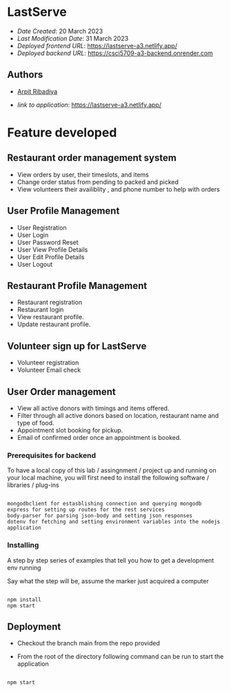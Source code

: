 
<!--- The following README.md sample file was adapted from https://gist.github.com/PurpleBooth/109311bb0361f32d87a2#file-readme-template-md by Gabriella Mosquera for academic use ---> 
<!--- You may delete any comments in this sample README.md file. If needing to use as a .txt file then simply delete all comments, edit as needed, and save as a README.txt file --->

# LastServe


* *Date Created*: 20 March 2023
* *Last Modification Date*: 31 March 2023
* *Deployed frontend URL*: https://lastserve-a3.netlify.app/
* *Deployed backend URL*: https://csci5709-a3-backend.onrender.com

## Authors
* [Arpit Ribadiya](ribadiyaarpit1240@gmail.com)

* *link to application*: https://lastserve-a3.netlify.app/


# Feature developed
## Restaurant order management system 
*  View orders by user, their timeslots, and items
* Change order status from pending to packed and picked
*  View volunteers their availiblity , and phone number to help with orders



## User Profile Management
* User Registration
* User Login
* User Password Reset 
* User View Profile Details
* User Edit Profile Details 
* User Logout

## Restaurant Profile Management
* Restaurant registration
* Restaurant login
* View restaurant profile.
* Update restaurant profile.

## Volunteer sign up for LastServe
* Volunteer registration
* Volunteer Email check


## User Order management

 * View all active donors with timings and items offered.
 * Filter through all active donors based on location, restaurant name and type of food.
 * Appointment slot booking for pickup.
 * Email of confirmed order once an appointment is booked.

### Prerequisites for backend

To have a local copy of this lab / assingnment / project up and running on your local machine, you will first need to install the following software / libraries / plug-ins

```

mongodbclient for estasblishing connection and querying mongodb 
express for setting up routes for the rest services
body-parser for parsing json-body and setting json responses
dotenv for fetching and setting environment variables into the nodejs application

```

### Installing

A step by step series of examples that tell you how to get a development env running

Say what the step will be, assume the marker just acquired a computer

```

npm install 
npm start

```

## Deployment

* Checkout the branch main from the repo provided

* From the root of the directory following command can be run to start the application 

```

npm start

```
